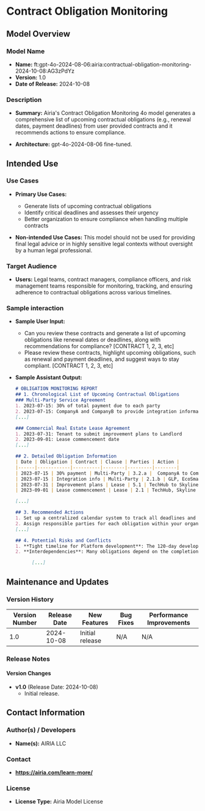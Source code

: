 # Contract Obligation Monitoring

## Model Overview

### Model Name

- **Name:** ft:gpt-4o-2024-08-06:airia:contractual-obligation-monitoring-2024-10-08:AG3zPdYz
- **Version:** 1.0
- **Date of Release:** 2024-10-08

### Description

- **Summary:** Airia's Contract Obligation Monitoring 4o model generates a comprehensive list of upcoming contractual obligations (e.g., renewal dates, payment deadlines) from user provided contracts and it recommends actions to ensure compliance.

- **Architecture:** gpt-4o-2024-08-06 fine-tuned.

## Intended Use

### Use Cases

- **Primary Use Cases:**
  - Generate lists of upcoming contractual obligations
  - Identify critical deadlines and assesses their urgency
  - Better organization to ensure compliance when handling multiple contracts
  
- **Non-intended Use Cases:** This model should not be used for providing final legal advice or in highly sensitive legal contexts without oversight by a human legal professional.

### Target Audience

- **Users:** Legal teams, contract managers, compliance officers, and risk management teams responsible for monitoring, tracking, and ensuring adherence to contractual obligations across various timelines.

### Sample interaction

- **Sample User Input:**  
  - Can you review these contracts and generate a list of upcoming obligations like renewal dates or deadlines, along with recommendations for compliance? [CONTRACT 1, 2, 3, etc]
  - Please review these contracts, highlight upcoming obligations, such as renewal and payment deadlines, and suggest ways to stay compliant. [CONTRACT 1, 2, 3, etc]
  
- **Sample Assistant Output:**

  ```markdown
  # OBLIGATION MONITORING REPORT
  ## 1. Chronological List of Upcoming Contractual Obligations
  ### Multi-Party Service Agreement
  1. 2023-07-15: 30% of total payment due to each party 
  2. 2023-07-15: CompanyA and CompanyB to provide integration information
  [...]

  ### Commercial Real Estate Lease Agreement
  1. 2023-07-31: Tenant to submit improvement plans to Landlord
  2. 2023-09-01: Lease commencement date
  [...]

  ## 2. Detailed Obligation Information
  | Date | Obligation | Contract | Clause | Parties | Action |
  |------|------------|----------|--------|---------|--------|
  | 2023-07-15 | 30% payment | Multi-Party | 3.2.a |  CompanyA to CompanyB | Pay 30% of total amount |
  | 2023-07-15 | Integration info | Multi-Party | 2.1.b | GLP, EcoSmart to TechInnovate | Provide integration information |
  | 2023-07-31 | Improvement plans | Lease | 5.1 | TechHub to Skyline | Submit improvement plans |
  | 2023-09-01 | Lease commencement | Lease | 2.1 | TechHub, Skyline | Commence lease |
  
  [...]
  
  ## 3. Recommended Actions
  1. Set up a centralized calendar system to track all deadlines and obligations.
  2. Assign responsible parties for each obligation within your organization.
  [...]

  ## 4. Potential Risks and Conflicts
  1. **Tight timeline for Platform development**: The 120-day development period for CompanyA may be challenging. Monitor progress closely and communicate any potential delays early.
  2. **Interdependencies**: Many obligations depend on the completion of previous tasks. Delays in one area could impact the entire project timeline.

        [...]

  ```

## Maintenance and Updates

### Version History

| Version Number | Release Date | New Features                  | Bug Fixes                   | Performance Improvements     |
|----------------|--------------|-------------------------------|-----------------------------|------------------------------|
| 1.0            | 2024-10-08  | Initial release               | N/A | N/A |

### Release Notes

#### Version Changes

- **v1.0** (Release Date: 2024-10-08)
  - Initial release.

## Contact Information

### Author(s) / Developers

- **Name(s):** AIRIA LLC

### Contact

- **<https://airia.com/learn-more/>**

### License

- **License Type:** Airia Model License
